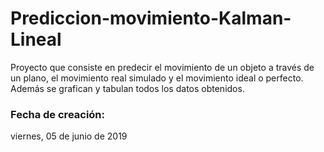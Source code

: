 # Prediccion-movimiento-Kalman-Lineal
 Proyecto que consiste en predecir el movimiento de un objeto a través de un plano, el movimiento real simulado y el movimiento ideal o perfecto. Además se grafican y tabulan todos los datos obtenidos.
 
### Fecha de creación:
 
 viernes, 05 de junio de 2019
